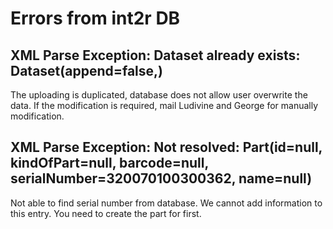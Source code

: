 # Errors from int2r DB

## XML Parse Exception: Dataset already exists: Dataset(append=false,)
The uploading is duplicated, database does not allow user overwrite the data.
If the modification is required, mail Ludivine and George for manually modification.

## XML Parse Exception: Not resolved: Part(id=null, kindOfPart=null, barcode=null, serialNumber=320070100300362, name=null)
Not able to find serial number from database. We cannot add information to this entry.
You need to create the part for first.



